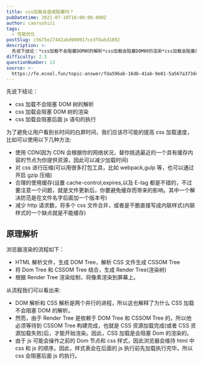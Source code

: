 ```yaml
---
title: css加载会造成阻塞吗？
pubDatetime: 2021-07-10T16:00:00.000Z
author: caorushizi
tags:
  - 性能优化
postSlug: c5675e274d2abd980917ce3f8abd1892
description: >-
  先说下结论：*css加载不会阻塞DOM树的解析*css加载会阻塞DOM树的渲染*css加载会阻塞后面js语句的执行为了避免让用户看到长时间的白屏时间，我们应该尽可能的提高css加载速度，比如可以使用以
difficulty: 2.5
questionNumber: 13
source: >-
  https://fe.ecool.fun/topic-answer/fda596ab-16db-41ab-9e81-5a567a373d42?orderBy=updateTime&order=desc&tagId=20
---
```


先说下结论：

- css 加载不会阻塞 DOM 树的解析
- css 加载会阻塞 DOM 树的渲染
- css 加载会阻塞后面 js 语句的执行

为了避免让用户看到长时间的白屏时间，我们应该尽可能的提高 css 加载速度，比如可以使用以下几种方法:

- 使用 CDN(因为 CDN 会根据你的网络状况，替你挑选最近的一个具有缓存内容的节点为你提供资源，因此可以减少加载时间)
- 对 css 进行压缩(可以用很多打包工具，比如 webpack,gulp 等，也可以通过开启 gzip 压缩)
- 合理的使用缓存(设置 cache-control,expires,以及 E-tag 都是不错的，不过要注意一个问题，就是文件更新后，你要避免缓存而带来的影响。其中一个解决防范是在文件名字后面加一个版本号)
- 减少 http 请求数，将多个 css 文件合并，或者是干脆直接写成内联样式(内联样式的一个缺点就是不能缓存)

## 原理解析

浏览器渲染的流程如下：

- HTML 解析文件，生成 DOM Tree，解析 CSS 文件生成 CSSOM Tree
- 将 Dom Tree 和 CSSOM Tree 结合，生成 Render Tree(渲染树)
- 根据 Render Tree 渲染绘制，将像素渲染到屏幕上。

从流程我们可以看出来:

- DOM 解析和 CSS 解析是两个并行的进程，所以这也解释了为什么 CSS 加载不会阻塞 DOM 的解析。
- 然而，由于 Render Tree 是依赖于 DOM Tree 和 CSSOM Tree 的，所以他必须等待到 CSSOM Tree 构建完成，也就是 CSS 资源加载完成(或者 CSS 资源加载失败)后，才能开始渲染。因此，CSS 加载是会阻塞 Dom 的渲染的。
- 由于 js 可能会操作之前的 Dom 节点和 css 样式，因此浏览器会维持 html 中 css 和 js 的顺序。因此，样式表会在后面的 js 执行前先加载执行完毕。所以 css 会阻塞后面 js 的执行。
